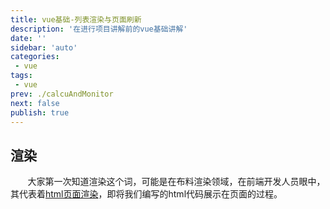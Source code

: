 ```yaml
---
title: vue基础-列表渲染与页面刷新
description: '在进行项目讲解前的vue基础讲解'
date: ''
sidebar: 'auto'
categories: 
 - vue
tags: 
 - vue
prev: ./calcuAndMonitor
next: false
publish: true
---
```


## 渲染
&nbsp;&nbsp;&nbsp;&nbsp;&nbsp;&nbsp;&nbsp;大家第一次知道渲染这个词，可能是在布料渲染领域，在前端开发人员眼中，其代表着[html页面渲染](https://wenku.baidu.com/view/7cc068f72bea81c758f5f61fb7360b4c2e3f2a36.html)，即将我们编写的html代码展示在页面的过程。
&nbsp;&nbsp;&nbsp;&nbsp;&nbsp;&nbsp;&nbsp;


